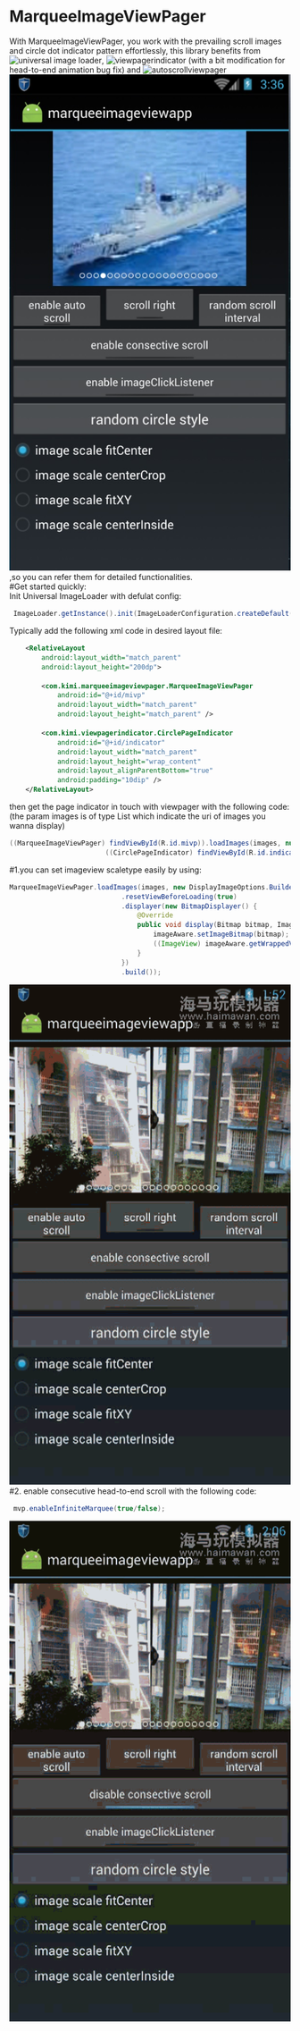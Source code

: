 # MarqueeImageViewPager
With MarqueeImageViewPager, you work with the prevailing scroll images and circle dot indicator pattern effortlessly, this library benefits from ![universal image loader](https://github.com/nostra13/Android-Universal-Image-Loader), ![viewpagerindicator](https://github.com/JakeWharton/ViewPagerIndicator) (with a bit modification for head-to-end animation bug fix) and ![autoscrollviewpager](https://github.com/Trinea/android-auto-scroll-view-pager) <br>
![](https://github.com/Kerence/MarqueeImageViewPager/blob/master/raw/images-folder/1.jpg),so you can refer them for detailed functionalities.
<br>
#Get started quickly:<br>
Init Universal ImageLoader with defulat config:
```Java
 ImageLoader.getInstance().init(ImageLoaderConfiguration.createDefault(context));
```
Typically add the following xml code in desired layout file:
```xml
    <RelativeLayout
        android:layout_width="match_parent"
        android:layout_height="200dp">

        <com.kimi.marqueeimageviewpager.MarqueeImageViewPager
            android:id="@+id/mivp"
            android:layout_width="match_parent"
            android:layout_height="match_parent" />

        <com.kimi.viewpagerindicator.CirclePageIndicator
            android:id="@+id/indicator"
            android:layout_width="match_parent"
            android:layout_height="wrap_content"
            android:layout_alignParentBottom="true"
            android:padding="10dip" />
    </RelativeLayout>
```
then get the page indicator in touch with viewpager with the following code:<br>
(the param images is of type List<String> which indicate the uri of images you wanna display)
```Java
((MarqueeImageViewPager) findViewById(R.id.mivp)).loadImages(images, null);
                        ((CirclePageIndicator) findViewById(R.id.indicator)).setViewPager(mvp);
```
#1.you can set imageview scaletype easily by using:
```Java
MarqueeImageViewPager.loadImages(images, new DisplayImageOptions.Builder()
                            .resetViewBeforeLoading(true)
                            .displayer(new BitmapDisplayer() {
                                @Override
                                public void display(Bitmap bitmap, ImageAware imageAware, LoadedFrom loadedFrom) {
                                    imageAware.setImageBitmap(bitmap);
                                    ((ImageView) imageAware.getWrappedView()).setScaleType(ImageView.ScaleType.FIT_CENTER);
                                }
                            })
                            .build());
```
![](https://github.com/Kerence/MarqueeImageViewPager/blob/master/raw/images-folder/2015_10_29_01_51_59~1.gif?raw=true)
#2. enable consecutive head-to-end scroll with the following code:
```Java
 mvp.enableInfiniteMarquee(true/false);
```
![](https://github.com/Kerence/MarqueeImageViewPager/blob/master/raw/images-folder/2015_10_29_02_06_13.gif?raw=true)

